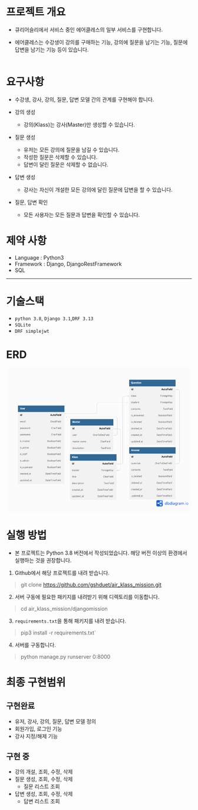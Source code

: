 # 프로젝트 개요

* 큐리어슬리에서 서비스 중인 에어클레스의 일부 서비스를 구현합니다.

* 에어클레스는 수강생이 강의를 구매하는 기능, 강의에 질문을 남기는 기능, 질문에 답변을 남기는 기능 등이 있습니다.
<br><br>

# 요구사항

* 수강생, 강사, 강의, 질문, 답변 모델 간의 관계를 구현해야 합니다.

* 강의 생성
  * 강의(Klass)는 강사(Master)만 생성할 수 있습니다.

* 질문 생성
  * 유저는 모든 강의에 질문을 남길 수 있습니다.
  * 작성한 질문은 삭제할 수 있습니다.
  * 답변이 달린 질문은 삭제할 수 없습니다.

* 답변 생성
  * 강사는 자신이 개설한 모든 강의에 달린 질문에 답변을 할 수 있습니다.

* 질문, 답변 확인
  * 모든 사용자는 모든 질문과 답변을 확인할 수 있습니다.

# 제약 사항

* Language : Python3
* Framework : Django, DjangoRestFramework
* SQL

***
# 기술스택

* `python 3.8`, `Django 3.1`,`DRF 3.13`
* `SQLite`
* `DRF simplejwt`

# ERD
<img src="./Airklass.png">  


# 실행 방법

* 본 프로젝트는 Python 3.8 버전에서 작성되었습니다. 해당 버전 이상의 환경에서 실행하는 것을 권장합니다.


1. Github에서 해당 프로젝트를 내려 받습니다.
> git clone https://github.com/gshduet/air_klass_mission.git

2. 서버 구동에 필요한 패키지를 내려받기 위해 디렉토리를 이동합니다.
> cd air_klass_mission/djangomission

3. `requirements.txt`을 통해 패키지를 내려 받습니다.
> pip3 install -r requirements.txt`

4. 서버를 구동합니다.
> python manage.py runserver 0:8000

# 최종 구현범위

## 구현완료
* 유저, 강사, 강의, 질문, 답변 모델 정의
* 회원가입, 로그인 기능
* 강사 지정/해제 기능


## 구현 중
* 강의 개설, 조회, 수정, 삭제
* 질문 생성, 조회, 수정, 삭제
  * 질문 리스트 조회
* 답변 생성, 조회, 수정, 삭제
  * 답변 리스트 조회

